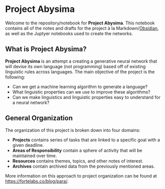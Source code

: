 # Project Abysima

Welcome to the repository/notebook for **Project Abysima**. This notebook contains all of the notes and drafts for the project à la Markdown/[Obsidian](https://obsidian.md), as well as the Juptyer notebooks used to create the networks.

## What is Project Abysima?

**Project Abysima** is an attempt a creating a generative neural network that will devise its own language (not programming) based off of existing linguistic rules across languages. The main objective of the project is the following:

- Can we get a machine learning algorithm to generate a language?
- What linguistic properties can we use to improve these algorithms?
- Can we make linguistics and linguistic properties easy to understand for a neural network?

## General Organization

The organization of this project is broken down into four domains:

- **Projects** contains series of tasks that are linked to a specific goal with a given deadline.
- **Areas of Responsibility** contain a sphere of activity that will be maintained over time.
- **Resources** contains themes, topics, and other notes of interest.
- **Archives** contain archived data from the previously mentioned areas.

More information on this approach to project organization can be found at https://fortelabs.co/blog/para/.